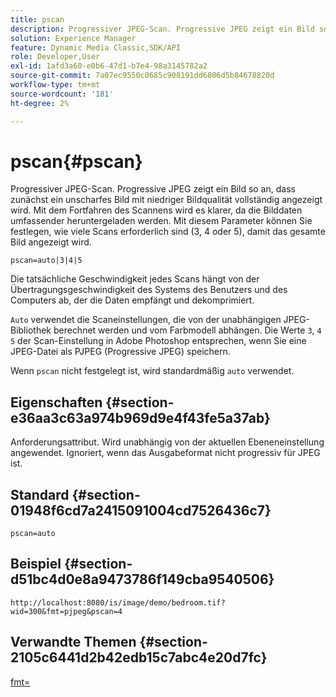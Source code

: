 ```yaml
---
title: pscan
description: Progressiver JPEG-Scan. Progressive JPEG zeigt ein Bild so an, dass zunächst ein unscharfes Bild mit niedriger Bildqualität vollständig angezeigt wird.
solution: Experience Manager
feature: Dynamic Media Classic,SDK/API
role: Developer,User
exl-id: 1afd3a60-e0b6-47d1-b7e4-98a3145782a2
source-git-commit: 7a07ec9550c0685c908191dd6806d5b84678820d
workflow-type: tm+mt
source-wordcount: '181'
ht-degree: 2%

---
```


# pscan{#pscan}

Progressiver JPEG-Scan. Progressive JPEG zeigt ein Bild so an, dass zunächst ein unscharfes Bild mit niedriger Bildqualität vollständig angezeigt wird. Mit dem Fortfahren des Scannens wird es klarer, da die Bilddaten umfassender heruntergeladen werden. Mit diesem Parameter können Sie festlegen, wie viele Scans erforderlich sind (3, 4 oder 5), damit das gesamte Bild angezeigt wird.

`pscan=auto|3|4|5`

Die tatsächliche Geschwindigkeit jedes Scans hängt von der Übertragungsgeschwindigkeit des Systems des Benutzers und des Computers ab, der die Daten empfängt und dekomprimiert.

`Auto` verwendet die Scaneinstellungen, die von der unabhängigen JPEG-Bibliothek berechnet werden und vom Farbmodell abhängen. Die Werte `3`, `4` `5` der Scan-Einstellung in Adobe Photoshop entsprechen, wenn Sie eine JPEG-Datei als PJPEG (Progressive JPEG) speichern.

Wenn `pscan` nicht festgelegt ist, wird standardmäßig `auto` verwendet.

## Eigenschaften {#section-e36aa3c63a974b969d9e4f43fe5a37ab}

Anforderungsattribut. Wird unabhängig von der aktuellen Ebeneneinstellung angewendet. Ignoriert, wenn das Ausgabeformat nicht progressiv für JPEG ist.

## Standard {#section-01948f6cd7a2415091004cd7526436c7}

`pscan=auto`

## Beispiel {#section-d51bc4d0e8a9473786f149cba9540506}

`http://localhost:8080/is/image/demo/bedroom.tif?wid=300&fmt=pjpeg&pscan=4`

## Verwandte Themen {#section-2105c6441d2b42edb15c7abc4e20d7fc}

[fmt=](../../../../../is-api/http-ref/image-serving-api-ref/c-http-protocol-reference/c-command-reference/r-is-http-fmt.md#reference-cdf10043423b45ba9fe15157fb3ae37a)
